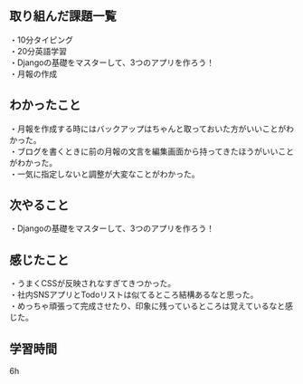 ## 取り組んだ課題一覧
・10分タイピング
<br>・20分英語学習
<br>・Djangoの基礎をマスターして、3つのアプリを作ろう！
<br>・月報の作成
## わかったこと
・月報を作成する時にはバックアップはちゃんと取っておいた方がいいことがわかった。
<br>・ブログを書くときに前の月報の文言を編集画面から持ってきたほうがいいことがわかった。
<br>・一気に指定しないと調整が大変なことがわかった。
## 次やること
・Djangoの基礎をマスターして、3つのアプリを作ろう！

## 感じたこと
・うまくCSSが反映されなすぎてきつかった。
<br>・社内SNSアプリとTodoリストは似てるところ結構あるなと思った。
<br>・めっちゃ頑張って完成させたり、印象に残っているところは覚えているなと感じた。
## 学習時間
6h
